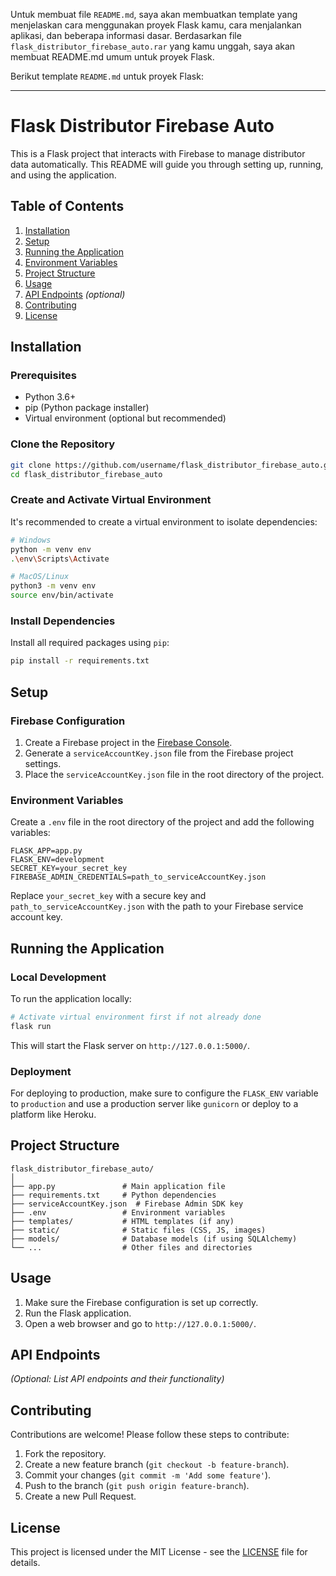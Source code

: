 Untuk membuat file `README.md`, saya akan membuatkan template yang menjelaskan cara menggunakan proyek Flask kamu, cara menjalankan aplikasi, dan beberapa informasi dasar. Berdasarkan file `flask_distributor_firebase_auto.rar` yang kamu unggah, saya akan membuat README.md umum untuk proyek Flask.

Berikut template `README.md` untuk proyek Flask:

---

# Flask Distributor Firebase Auto

This is a Flask project that interacts with Firebase to manage distributor data automatically. This README will guide you through setting up, running, and using the application.

## Table of Contents

1. [Installation](#installation)
2. [Setup](#setup)
3. [Running the Application](#running-the-application)
4. [Environment Variables](#environment-variables)
5. [Project Structure](#project-structure)
6. [Usage](#usage)
7. [API Endpoints](#api-endpoints) *(optional)*
8. [Contributing](#contributing)
9. [License](#license)

## Installation

### Prerequisites

- Python 3.6+
- pip (Python package installer)
- Virtual environment (optional but recommended)

### Clone the Repository

```bash
git clone https://github.com/username/flask_distributor_firebase_auto.git
cd flask_distributor_firebase_auto
```

### Create and Activate Virtual Environment

It's recommended to create a virtual environment to isolate dependencies:

```bash
# Windows
python -m venv env
.\env\Scripts\Activate

# MacOS/Linux
python3 -m venv env
source env/bin/activate
```

### Install Dependencies

Install all required packages using `pip`:

```bash
pip install -r requirements.txt
```

## Setup

### Firebase Configuration

1. Create a Firebase project in the [Firebase Console](https://console.firebase.google.com/).
2. Generate a `serviceAccountKey.json` file from the Firebase project settings.
3. Place the `serviceAccountKey.json` file in the root directory of the project.

### Environment Variables

Create a `.env` file in the root directory of the project and add the following variables:

```
FLASK_APP=app.py
FLASK_ENV=development
SECRET_KEY=your_secret_key
FIREBASE_ADMIN_CREDENTIALS=path_to_serviceAccountKey.json
```

Replace `your_secret_key` with a secure key and `path_to_serviceAccountKey.json` with the path to your Firebase service account key.

## Running the Application

### Local Development

To run the application locally:

```bash
# Activate virtual environment first if not already done
flask run
```

This will start the Flask server on `http://127.0.0.1:5000/`.

### Deployment

For deploying to production, make sure to configure the `FLASK_ENV` variable to `production` and use a production server like `gunicorn` or deploy to a platform like Heroku.

## Project Structure

```
flask_distributor_firebase_auto/
│
├── app.py               # Main application file
├── requirements.txt     # Python dependencies
├── serviceAccountKey.json  # Firebase Admin SDK key
├── .env                 # Environment variables
├── templates/           # HTML templates (if any)
├── static/              # Static files (CSS, JS, images)
├── models/              # Database models (if using SQLAlchemy)
└── ...                  # Other files and directories
```

## Usage

1. Make sure the Firebase configuration is set up correctly.
2. Run the Flask application.
3. Open a web browser and go to `http://127.0.0.1:5000/`.

## API Endpoints

*(Optional: List API endpoints and their functionality)*

## Contributing

Contributions are welcome! Please follow these steps to contribute:

1. Fork the repository.
2. Create a new feature branch (`git checkout -b feature-branch`).
3. Commit your changes (`git commit -m 'Add some feature'`).
4. Push to the branch (`git push origin feature-branch`).
5. Create a new Pull Request.

## License

This project is licensed under the MIT License - see the [LICENSE](LICENSE) file for details.

